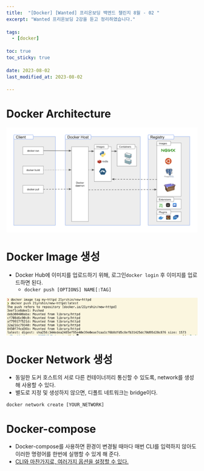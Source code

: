 ```yaml
---
title:  "[Docker] [Wanted] 프리온보딩 백엔드 챌린지 8월 - 02 "
excerpt: "Wanted 프리온보딩 2강을 듣고 정리하였습니다."

tags:
  - [docker]

toc: true
toc_sticky: true
 
date: 2023-08-02
last_modified_at: 2023-08-02

---
```


# Docker Architecture

![](/attatchments/51E73FF8-0312-4D41-8316-8E3E565D3772_1_201_a.jpeg)


# Docker Image 생성

- Docker Hub에 이미지를 업로드하기 위해, 로그인`docker login` 후 이미지를 업로드하면 된다.
	- `docker push [OPTIONS] NAME[:TAG]`

![](/attatchments/dockerpush.png)

# Docker Network 생성

- 동일한 도커 호스트의 서로 다른 컨테이너끼리 통신할 수 있도록, network를 생성해 사용할 수 있다.
- 별도로 지정 및 생성하지 않으면, 디폴트 네트워크는 bridge이다.

```
docker network create [YOUR_NETWORK]
```

# Docker-compose

- Docker-compose를 사용하면 환경이 변경될 때마다 매번 CLI를 입력하지 않아도 이러한 명령어를 한번에 실행할 수 있게 해 준다.
- [CLI와 마찬가지로, 여러가지 옵션을 설정할 수 있다.](https://yelm-212.github.io/docker_k8s/docker-section6/#docker-compose)